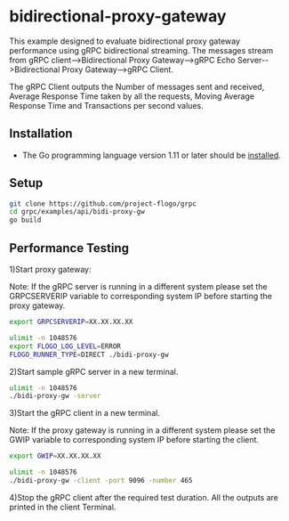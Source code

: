 # bidirectional-proxy-gateway
This example designed to evaluate bidirectional proxy gateway performance using gRPC bidirectional streaming. The messages stream from gRPC client-->Bidirectional Proxy Gateway-->gRPC Echo Server-->Bidirectional Proxy Gateway-->gRPC Client.

The gRPC Client outputs the Number of messages sent and received, Average Response Time taken by all the requests, Moving Average Response Time and Transactions per second values.

## Installation
* The Go programming language version 1.11 or later should be [installed](https://golang.org/doc/install).

## Setup
```bash
git clone https://github.com/project-flogo/grpc
cd grpc/examples/api/bidi-proxy-gw
go build
```

## Performance Testing
1)Start proxy gateway:

Note: If the gRPC server is running in a different system please set the GRPCSERVERIP variable to corresponding system IP before starting the proxy gateway.
```bash
export GRPCSERVERIP=XX.XX.XX.XX
```

```bash
ulimit -n 1048576
export FLOGO_LOG_LEVEL=ERROR
FLOGO_RUNNER_TYPE=DIRECT ./bidi-proxy-gw
```

2)Start sample gRPC server in a new terminal.
```bash
ulimit -n 1048576
./bidi-proxy-gw -server
```

3)Start the gRPC client in a new terminal.

Note: If the proxy gateway is running in a different system please set the GWIP variable to corresponding system IP before starting the client.

```bash
export GWIP=XX.XX.XX.XX
```

```bash
ulimit -n 1048576
./bidi-proxy-gw -client -port 9096 -number 465
```

4)Stop the gRPC client after the required test duration.
All the outputs are printed in the client Terminal.
